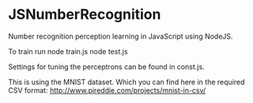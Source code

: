 JSNumberRecognition
===================

Number recognition perception learning in JavaScript using NodeJS.

To train run
    node train.js
    node test.js

Settings for tuning the perceptrons can be found in const.js.

This is using the MNIST dataset. Which you can find here in the required CSV format:
http://www.pjreddie.com/projects/mnist-in-csv/
